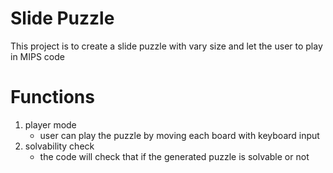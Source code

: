 # Slide Puzzle
This project is to create a slide puzzle with vary size and let the user to play in MIPS code

# Functions
1. player mode
    - user can play the puzzle by moving each board with keyboard input
2. solvability check
     - the code will check that if the generated puzzle is solvable or not
